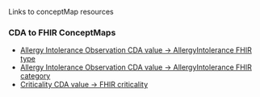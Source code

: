 Links to conceptMap resources

### **CDA to FHIR ConceptMaps** 
- [Allergy Intolerance Observation CDA value → AllergyIntolerance FHIR type]()
- [Allergy Intolerance Observation CDA value → AllergyIntolerance FHIR category]()
- [Criticality CDA value → FHIR criticality]()